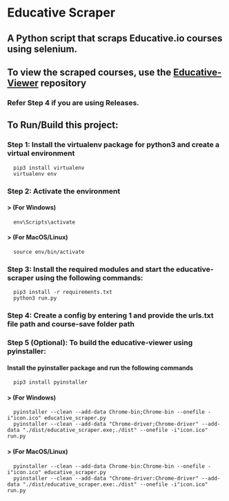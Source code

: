 # Educative Scraper
## A Python script that scraps Educative.io courses using selenium.

## To view the scraped courses, use the [Educative-Viewer](https://github.com/anilabhadatta/educative-viewer) repository
### Refer Step 4 if you are using Releases.

## To Run/Build this project:

### Step 1: Install the virtualenv package for python3 and create a virtual environment

      
      pip3 install virtualenv 
      virtualenv env 
      

### Step 2: Activate the environment
#### > (For Windows) 
      
      env\Scripts\activate
      
#### > (For MacOS/Linux) 
      
      source env/bin/activate
      
### Step 3: Install the required modules and start the educative-scraper using the following commands:
      
      pip3 install -r requirements.txt
      python3 run.py
      

### Step 4: Create a config by entering 1 and provide the urls.txt file path and course-save folder path


### Step 5 (Optional): To build the educative-viewer using pyinstaller:
#### Install the pyinstaller package and run the following commands
      
      pip3 install pyinstaller
      
#### > (For Windows) 
      
      pyinstaller --clean --add-data Chrome-bin;Chrome-bin --onefile -i"icon.ico" educative_scraper.py
      pyinstaller --clean --add-data "Chrome-driver;Chrome-driver" --add-data "./dist/educative_scraper.exe;./dist" --onefile -i"icon.ico" run.py
      
#### > (For MacOS/Linux) 
      
      pyinstaller --clean --add-data Chrome-bin:Chrome-bin --onefile -i"icon.ico" educative_scraper.py
      pyinstaller --clean --add-data "Chrome-driver:Chrome-driver" --add-data "./dist/educative_scraper.exe:./dist" --onefile -i"icon.ico" run.py
